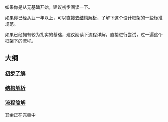 如果你是从无基础开始，建议初步阅读一下。

如果你已经从业一年以上，可以直接去[结构解析](./结构解析.md)，了解下这个设计框架的一些标准规范。

如果已经拥有较为扎实的基础，建议阅读下流程详解，直接进行尝试，过一遍这个框架下的流程。

## 大纲

### [初步了解](./初步了解.md)

### [结构解析](./结构解析.md)

### [流程简解](./流程简解.md)

其余正在完善中